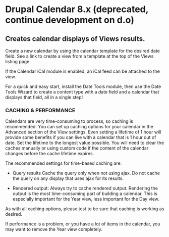 # Drupal Calendar 8.x (deprecated, continue development on d.o)
## Creates calendar displays of Views results.
 
Create a new calendar by using the calendar template for the desired
date field. See a link to create a view from a template at the top
of the Views listing page.

If the Calendar iCal module is enabled, an iCal feed can be
attached to the view.

For a quick and easy start, install the Date Tools module, then use
the Date Tools Wizard to create a content type with a date field
and a calendar that displays that field, all in a single step!


### CACHING & PERFORMANCE


Calendars are very time-consuming to process, so caching is recommended.
You can set up caching options for your calendar in the Advanced section
of the View settings. Even setting a lifetime of 1 hour will provide some 
benefits if you can live with a calendar that is 1 hour out of date. 
Set the lifetime to the longest value possible. You will need to clear 
the caches manually or using custom code if the content of the calendar 
changes before the cache lifetime expires. 

The recommended settings for time-based caching are:

- Query results
Cache the query only when not using ajax. Do not cache the query
on any display that uses ajax for its results.

- Rendered output:
Always try to cache rendered output. Rendering the output is the most
time-consuming part of building a calendar. This is especially
important for the Year view, less important for the Day view.

As with all caching options, please test to be sure that caching
is working as desired.

If performance is a problem, or you have a lot of items in the calendar,
you may want to remove the Year view completely.
